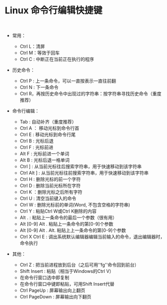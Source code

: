 # Linux 命令行编辑快捷键

‍

- 常用：

  - Ctrl L：清屏
  - Ctrl M：等效于回车
  - Ctrl C : 中断正在当前正在执行的程序
- 历史命令：

  - Ctrl P : 上一条命令，可以一直按表示一直往前翻
  - Ctrl N : 下一条命令
  - Ctrl R，再按历史命令中出现过的字符串：按字符串寻找历史命令（重度推荐）
- 命令行编辑：

  - Tab : 自动补齐（重度推荐）
  - Ctrl A ： 移动光标到命令行首
  - Ctrl E :  移动光标到命令行尾
  - Ctrl B :  光标后退
  - Ctrl F : 光标前进
  - Alt F  : 光标前进一个单词
  - Alt B  : 光标后退一格单词
  - Ctrl ] : 从当前光标往后搜索字符串，用于快速移动到该字符串
  - Ctrl Alt ] : 从当前光标往前搜索字符串，用于快速移动到该字符串
  - Ctrl H : 删除光标的前一个字符
  - Ctrl D : 删除当前光标所在字符
  - Ctrl K ：删除光标之后所有字符
  - Ctrl U : 清空当前键入的命令
  - Ctrl W : 删除光标前的单词(Word, 不包含空格的字符串)
  - Ctrl Y : 粘贴Ctrl W或Ctrl K删除的内容
  - Alt .  : 粘贴上一条命令的最后一个参数（很有用）
  - Alt [0-9] Alt .  粘贴上一条命令的第[0-9]个参数
  - Alt [0-9] Alt . Alt.  粘贴上上一条命令的第[0-9]个参数
  - Ctrl X Ctrl E : 调出系统默认编辑器编辑当前输入的命令，退出编辑器时，命令执行
- 其他：

  - Ctrl Z : 把当前进程放到后台（之后可用''fg''命令回到前台）
  - Shift Insert : 粘贴（相当于Windows的Ctrl V）
  - 在命令行窗口选中即复制
  - 在命令行窗口中键即粘贴，可用Shift Insert代替
  - Ctrl PageUp : 屏幕输出向上翻页
  - Ctrl PageDown : 屏幕输出向下翻页
